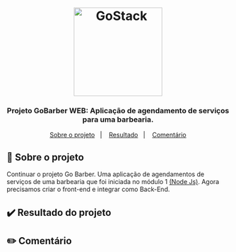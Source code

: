 <h1 align="center">
    <img alt="GoStack" src="https://logosmarcas.net/wp-content/uploads/2020/12/GitHub-Logo.png" width="200px" />
</h1>

<h3 align="center">
  Projeto GoBarber WEB: Aplicação de agendamento de serviços para uma barbearia.
</h3>

<p align="center">
  <a href="#rocket-sobre-o-projeto">Sobre o projeto</a>&nbsp;&nbsp;&nbsp;|&nbsp;&nbsp;&nbsp;
  <a href="#heavy_check_mark-resultado-do-projeto">Resultado</a>&nbsp;&nbsp;&nbsp;|&nbsp;&nbsp;&nbsp;
  <a href="#pencil2-comentário">Comentário</a>
</p>

## :rocket: Sobre o projeto

Continuar o projeto Go Barber. Uma aplicação de agendamentos de serviços de uma barbearia que foi iniciada no módulo 1 [(Node Js)](https://github.com/kaellandrade/GoStack_Bootcamp/tree/main/Fase01_DominandoNodeJS/02gobarber).
Agora precisamos criar o front-end e integrar como Back-End.

## :heavy_check_mark: Resultado do projeto

## :pencil2: Comentário
